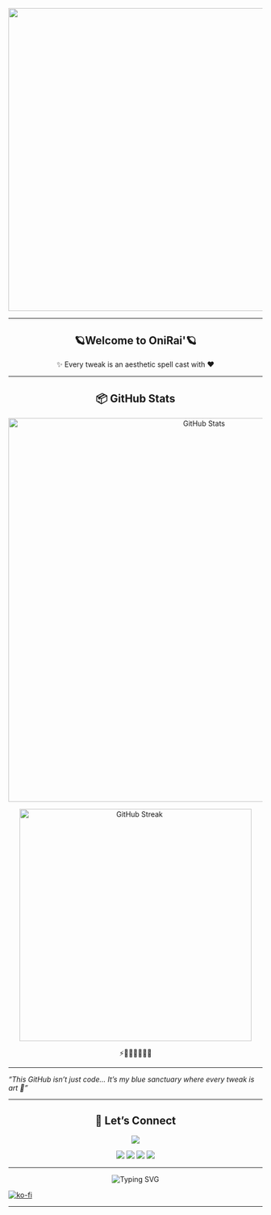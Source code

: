 <!-- WAIFU AESTHETIC -->
<p align="center">
  <img src="https://i.imgur.com/QXCpMFJ.jpeg" width="600px" />
</p>

---

<h2 align="center">🪐Welcome to OniRai'🪐</h2>


<p align="center">
  ✨ Every tweak is an aesthetic spell cast with ❤️
</p>

---

<h2 align="center">📦 GitHub Stats</h2>
<p align="center">
  <img src="https://github-readme-stats.vercel.app/api?username=OniRai&show_icons=true&theme=blueberry&hide_border=true&bg_color=00000000&title_color=00bfff&icon_color=00bfff&text_color=5dade2&border_radius=10" width="760px" alt="GitHub Stats" />
</p>

<p align="center">
  <img src="https://github-readme-streak-stats.herokuapp.com?user=OniRai&theme=blueberry&hide_border=true&background=FFFFFF00&ring=00BFFF&fire=00BFFF&currStreakLabel=00BFFF&date_format=M%20j%5B%2C%20Y%5D&stroke=5dade2" width="460px" alt="GitHub Streak" />
</p>

<!-- 💫 Emoji Cyber Footer -->
<p align="center">
  ⚡🔷👾🌐💾🧬🔮
</p>


---
<i>“This GitHub isn’t just code... It’s my blue sanctuary where every tweak is art 💙”</i></p>

---

<h2 align="center">🔗 Let’s Connect</h2>

<p align="center">
  <a href="https://t.me/OniRai"><img src="https://img.shields.io/badge/Telegram-@OniRai-00BFFF?style=for-the-badge&logo=telegram" /></a>
<p align="center">
  <a href="linktr.ee/OniRai.UII"><img src="https://img.shields.io/badge/Linktree-Explore-00BFFF?style=for-the-badge&logo=linktree" /></a>
  <a href="hhttps://www.tiktok.com/@onirai_uii?_t=ZS-8xq8F1Fz01h&_r=1"><img src="https://img.shields.io/badge/TikTok-fromcn.id-00BFFF?style=for-the-badge&logo=tiktok" /></a>
    <a href="https://t.me/OniRaiGrup"><img src="https://img.shields.io/badge/Group-OniRaiCommunity-00BFFF?style=for-the-badge&logo=telegram" /></a>
  <a href="https://t.me/OniRaiUIImodulMagisk"><img src="https://img.shields.io/badge/Channel-OniRaiChannel-00BFFF?style=for-the-badge&logo=telegram" /></a>

---
<p align="center">
  <img src="https://readme-typing-svg.demolab.com?font=Fira+Code&size=22&pause=1000&color=2196F3&center=true&vCenter=true&width=435&lines=%F0%9F%91%87+Buy+me+a+cup+of+coffee+%F0%9F%91%87" alt="Typing SVG" />
</p>


   [![ko-fi](https://ko-fi.com/img/githubbutton_sm.svg)](https://ko-fi.com/A0A41HOQYG)
    
</p>


---

<!-- ANIME SVG WAIFU IN CORNER -->
<img src="https://media1.tenor.com/m/7vi-DvOOfGkAAAAC/naruko-anime.gif" align="right" width="1400px" style="margin-right: -2000px; margin-top: -2000px; pointer-events: none;" />
<!-- OPTIONAL: PARTICLE RAIN EFFECT (HTML only works on some viewers) -->
<!-- Can also be added via GitHub Pages -->

<!-- END -->
